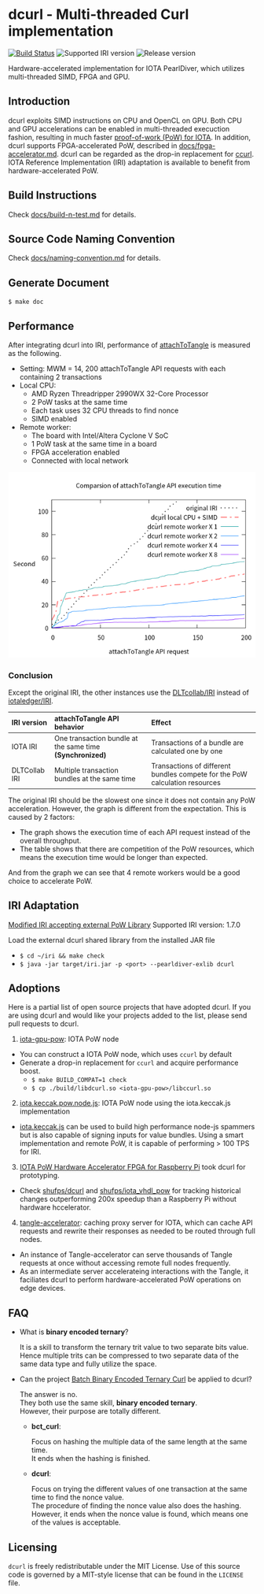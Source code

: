 # dcurl - Multi-threaded Curl implementation

[![Build Status](https://badge.buildkite.com/46ec07b122bde13f984c241fe8b38e64698c5c0d816ee6c7e4.svg)](https://buildkite.com/dltcollab/dcurl-test)
![Supported IRI version](https://img.shields.io/badge/Supported%20IRI%20Version-1.7.0-brightgreen.svg)
![Release version](https://img.shields.io/github/release-pre/DLTcollab/dcurl.svg)

Hardware-accelerated implementation for IOTA PearlDiver, which utilizes multi-threaded SIMD, FPGA and GPU.

## Introduction
dcurl exploits SIMD instructions on CPU and OpenCL on GPU. Both CPU and GPU accelerations can be
enabled in multi-threaded execuction fashion, resulting in much faster [proof-of-work (PoW) for IOTA](https://docs.iota.org/docs/the-tangle/0.1/concepts/proof-of-work).
In addition, dcurl supports FPGA-accelerated PoW, described in [docs/fpga-accelerator.md](docs/fpga-accelerator.md).
dcurl can be regarded as the drop-in replacement for [ccurl](https://github.com/iotaledger/ccurl).
IOTA Reference Implementation (IRI) adaptation is available to benefit from hardware-accelerated PoW.

## Build Instructions
Check [docs/build-n-test.md](docs/build-n-test.md) for details.

## Source Code Naming Convention
Check [docs/naming-convention.md](docs/naming-convention.md) for details.

## Generate Document
```
$ make doc
```

## Performance
After integrating dcurl into IRI, performance of [attachToTangle](https://docs.iota.org/docs/node-software/0.1/iri/references/api-reference#attachtotangle) is measured as the following.

* Setting: MWM = 14, 200 attachToTangle API requests with each containing 2 transactions
* Local CPU:
  * AMD Ryzen Threadripper 2990WX 32-Core Processor 
  * 2 PoW tasks at the same time
  * Each task uses 32 CPU threads to find nonce
  * SIMD enabled
* Remote worker:
  * The board with Intel/Altera Cyclone V SoC
  * 1 PoW task at the same time in a board
  * FPGA acceleration enabled
  * Connected with local network

![](https://raw.githubusercontent.com/DLTcollab/dcurl/develop/docs/benchmark.png)

### Conclusion

Except the original IRI, the other instances use the [DLTcollab/IRI](https://github.com/DLTcollab/iri) instead of [iotaledger/IRI](https://github.com/iotaledger/iri).

| IRI version | attachToTangle API behavior | Effect |
|:-|:-|:-|
| IOTA IRI | One transaction bundle at the same time **(Synchronized)** | Transactions of a bundle are calculated one by one |
| DLTCollab IRI | Multiple transaction bundles at the same time | Transactions of different bundles compete for the PoW calculation resources |

The original IRI should be the slowest one since it does not contain any PoW acceleration.
However, the graph is different from the expectation.
This is caused by 2 factors:
* The graph shows the execution time of each API request instead of the overall throughput.
* The table shows that there are competition of the PoW resources, which means the execution time would be longer than expected.

And from the graph we can see that 4 remote workers would be a good choice to accelerate PoW.

## IRI Adaptation
[Modified IRI accepting external PoW Library](https://github.com/DLTcollab/iri)
Supported IRI version: 1.7.0

Load the external dcurl shared library from the installed JAR file

* ```$ cd ~/iri && make check```
* ```$ java -jar target/iri.jar -p <port> --pearldiver-exlib dcurl```

## Adoptions
Here is a partial list of open source projects that have adopted dcurl. If you
are using dcurl and would like your projects added to the list, please send
pull requests to dcurl.

1. [iota-gpu-pow](https://github.com/gagathos/iota-gpu-pow): IOTA PoW node
* You can construct a IOTA PoW node, which uses `ccurl` by default
* Generate a drop-in replacement for `ccurl` and acquire performance boost.
    * ```$ make BUILD_COMPAT=1 check```
    * ```$ cp ./build/libdcurl.so <iota-gpu-pow>/libccurl.so```

2. [iota.keccak.pow.node.js](https://github.com/SteppoFF/iota.keccak.pow.node.js): IOTA PoW node using the iota.keccak.js implementation
* [iota.keccak.js](https://github.com/SteppoFF/iota.keccak.js) can be used to
  build high performance node-js spammers but is also capable of signing
  inputs for value bundles. Using a smart implementation and remote PoW,
  it is capable of performing > 100 TPS for IRI.

3. [IOTA PoW Hardware Accelerator FPGA for Raspberry Pi](https://microengineer.eu/2018/04/25/iota-pearl-diver-fpga/) took dcurl for prototyping.
* Check [shufps/dcurl](https://github.com/shufps/dcurl) and [shufps/iota_vhdl_pow](https://github.com/shufps/iota_vhdl_pow)
  for tracking historical changes outperforming 200x speedup than a Raspberry Pi without hardware hccelerator.

4. [tangle-accelerator](https://github.com/DLTcollab/tangle-accelerator): caching proxy server for IOTA, which can cache API requests and rewrite their responses as needed to be routed through full nodes.
* An instance of Tangle-accelerator can serve thousands of Tangle requests
  at once without accessing remote full nodes frequently.
* As an intermediate server accelerateing interactions with the Tangle,
  it faciliates dcurl to perform hardware-accelerated PoW operations on
  edge devices.

## FAQ
- What is **binary encoded ternary**?

  It is a skill to transform the ternary trit value to two separate bits value.\
  Hence multiple trits can be compressed to two separate data of the same data type and fully utilize the space.

- Can the project [Batch Binary Encoded Ternary Curl](https://github.com/luca-moser/bct_curl) be applied to dcurl?

  The answer is no.\
  They both use the same skill, **binary encoded ternary**.\
  However, their purpose are totally different.
  - **bct_curl**:

    Focus on hashing the multiple data of the same length at the same time.\
    It ends when the hashing is finished.

  - **dcurl**:

    Focus on trying the different values of one transaction at the same time to find the nonce value.\
    The procedure of finding the nonce value also does the hashing.\
    However, it ends when the nonce value is found, which means one of the values is acceptable.

## Licensing
`dcurl` is freely redistributable under the MIT License.
Use of this source code is governed by a MIT-style license that can be
found in the `LICENSE` file.
